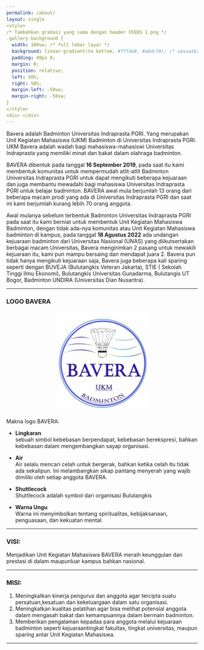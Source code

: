 ```yaml
---
permalink: /about/
layout: single
<style>
/* Tambahkan gradasi yang sama dengan header FEEDS 1.png */
.gallery-background {
  width: 100vw; /* full lebar layar */
  background: linear-gradient(to bottom, #fffde8, #a8dcf0); /* sesuaikan gradasi header FEEDS 1 */
  padding: 40px 0;
  margin: 0;
  position: relative;
  left: 50%;
  right: 50%;
  margin-left: -50vw;
  margin-right: -50vw;
}
</style>
<div> </div>
---
```


Bavera adalah Badminton Universitas Indraprasta PGRI. Yang merupakan Unit Kegiatan Mahasiswa (UKM) Badminton di Universitas Indraprasta PGRI.
UKM Bavera adalah wadah bagi mahasiswa-mahasiswi Universitas Indraprasta yang memiliki minat dan bakat dalam olahraga badminton.

BAVERA dibentuk pada tanggal **16 September 2019**, pada saat itu kami membentuk komunitas untuk
mempermudah atlit-atlit Badminton Universitas Indraprasta PGRI untuk dapat mengikuti beberapa
kejuaraan dan juga membantu mewadahi bagi mahasiswa Universitas Indraprasta PGRI untuk belajar
badminton. BAVERA awal mula berjumlah 13 orang dari beberapa macam prodi yang ada di Universitas
Indraprasta PGRI dan saat ini kami berjumlah kurang lebih 70 orang anggota.

Awal mulanya sebelum terbentuk Badminton Universitas Indraprasta PGRI pada saat itu kami
berniat untuk membentuk Unit Kegiatan Mahasiswa Badminton, dengan tidak ada-nya komunitas atau
Unit Kegiatan Mahasiswa badminton di kampus, pada tanggal **18 Agustus 2022** ada undangan kejuaraan
badminton dari Universitas Nasional (UNAS) yang diikutsertakan berbagai macam Universitas, Bavera
mengirimkan 2 pasang untuk mewakili kejuaraan itu, kami pun mampu bersaing dan mendapat juara 2.
Bavera pun tidak hanya mengikuti kejuaraan saja, Bavera juga beberapa kali sparing seperti
dengan BUVEJA (Bulutangkis Veteran Jakarta), STIE ( Sekolah Tinggi Ilmu Ekonomi), Bulutangkis Universitas Gunadarma, Bulutangis UT Bogor, Badminton UNDIRA (Universitas Dian Nusantra).

---

### LOGO BAVERA

<p align="center">
  <img src="/assets/logo_bavera.jpg" alt="Logo BAVERA" width="250">
</p>

Makna logo BAVERA:

- **Lingkaran**  
sebuah simbol kebebasan berpendapat, kebebasan berekspresi, bahkan kebebasan dalam mengembangkan sayap organisasi.

- **Air**  
Air selalu mencari celah untuk bergerak, bahkan ketika celah itu tidak ada sekalipun. Ini melambangkan sikap pantang menyerah yang wajib dimiliki oleh setiap anggota BAVERA.

- **Shuttlecock**  
Shuttlecock adalah symbol dari organisasi Bulutangkis

- **Warna Ungu**  
Warna ini menyimbolkan tentang spiritualitas, kebijaksanaan, penguasaan, dan kekuatan mental.

---

### VISI:

Menjadikan Unit Kegiatan Mahasiswa BAVERA meraih keunggulan dan prestasi di dalam
maupunluar kampus bahkan nasional.

---

### MISI:
1. Meningkatkan kinerja pengurus dan anggota agar tercipta suatu persatuan,kesatuan dan kekeluargaan dalam satu organisasi.
2. Meningkatkan kualitas pelatihan agar bisa melihat potensial anggota dalam mengasah bakat dan kemampuannya dalam bermain badminton.
3. Memberikan pengalaman kepadaa para anggota melalui kejuaraan badminton seperti kejuaraantingkat fakultas, tingkat universitas, maupun sparing antar Unit Kegiatan Mahasiswa.

---

